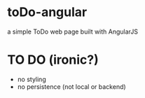 toDo-angular
======================

a simple ToDo web page built with AngularJS

TO DO (ironic?)
==================
- no styling
- no persistence (not local or backend)
